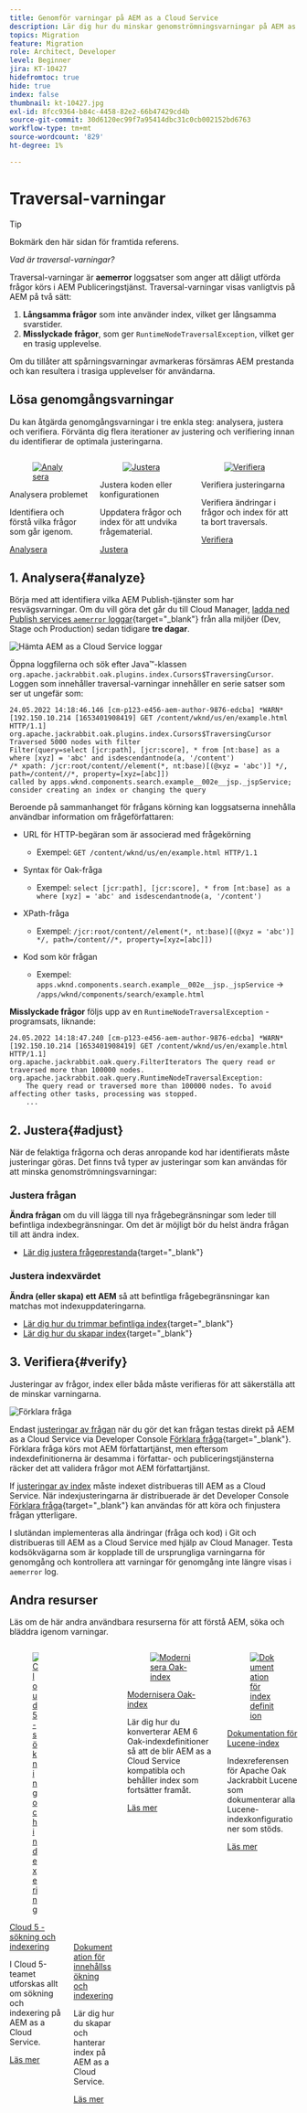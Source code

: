 ```yaml
---
title: Genomför varningar på AEM as a Cloud Service
description: Lär dig hur du minskar genomströmningsvarningar på AEM as a Cloud Service.
topics: Migration
feature: Migration
role: Architect, Developer
level: Beginner
jira: KT-10427
hidefromtoc: true
hide: true
index: false
thumbnail: kt-10427.jpg
exl-id: 8fcc9364-b84c-4458-82e2-66b47429cd4b
source-git-commit: 30d6120ec99f7a95414dbc31c0cb002152bd6763
workflow-type: tm+mt
source-wordcount: '829'
ht-degree: 1%

---
```


# Traversal-varningar

>[!TIP]
>Bokmärk den här sidan för framtida referens.

_Vad är traversal-varningar?_

Traversal-varningar är __aemerror__ loggsatser som anger att dåligt utförda frågor körs i AEM Publiceringstjänst. Traversal-varningar visas vanligtvis på AEM på två sätt:

1. __Långsamma frågor__ som inte använder index, vilket ger långsamma svarstider.
1. __Misslyckade frågor__, som ger `RuntimeNodeTraversalException`, vilket ger en trasig upplevelse.

Om du tillåter att spårningsvarningar avmarkeras försämras AEM prestanda och kan resultera i trasiga upplevelser för användarna.

## Lösa genomgångsvarningar

Du kan åtgärda genomgångsvarningar i tre enkla steg: analysera, justera och verifiera. Förvänta dig flera iterationer av justering och verifiering innan du identifierar de optimala justeringarna.

<div class="columns is-multiline">

<!-- Analyze -->
<div class="column is-half-tablet is-half-desktop is-one-third-widescreen" aria-label="Analyze" tabindex="0">
   <div class="x-card">
       <div class="card-image">
           <figure class="image is-16by9">
               <a href="#analyze" title="Analysera" tabindex="-1">
                   <img class="is-bordered-r-small" src="./assets/traversals/1-analyze.png" alt="Analysera">
               </a>
           </figure>
       </div>
       <div class="card-content is-padded-small">
           <div class="content">
                <p class="headline is-size-5 has-text-weight-bold">Analysera problemet</p>
               <p class="is-size-6">Identifiera och förstå vilka frågor som går igenom.</p>
               <a href="#analyze" class="spectrum-Button spectrum-Button--outline spectrum-Button--primary spectrum-Button--sizeM">
                   <span class="spectrum-Button-label has-no-wrap has-text-weight-bold">Analysera</span>
               </a>
           </div>
       </div>
   </div>
</div>

<!-- Adjust -->
<div class="column is-half-tablet is-half-desktop is-one-third-widescreen" aria-label="Adjust" tabindex="0">
   <div class="x-card">
       <div class="card-image">
           <figure class="image is-16by9">
               <a href="#adjust" title="Justera" tabindex="-1">
                   <img class="is-bordered-r-small" src="./assets/traversals/2-adjust.png" alt="Justera">
               </a>
           </figure>
       </div>
       <div class="card-content is-padded-small">
           <div class="content">
                <p class="headline is-size-5 has-text-weight-bold">Justera koden eller konfigurationen</p>
               <p class="is-size-6">Uppdatera frågor och index för att undvika frågematerial.</p>
               <a href="#adjust" class="spectrum-Button spectrum-Button--outline spectrum-Button--primary spectrum-Button--sizeM">
                   <span class="spectrum-Button-label has-no-wrap has-text-weight-bold">Justera</span>
               </a>
           </div>
       </div>
   </div>
</div>

<!-- Verify -->
<div class="column is-half-tablet is-half-desktop is-one-third-widescreen" aria-label="Verify" tabindex="0">
   <div class="x-card">
       <div class="card-image">
           <figure class="image is-16by9">
               <a href="#verify" title="Verifiera" tabindex="-1">
                   <img class="is-bordered-r-small" src="./assets/traversals/3-verify.png" alt="Verifiera">
               </a>
           </figure>
       </div>
       <div class="card-content is-padded-small">
           <div class="content">
                <p class="headline is-size-5 has-text-weight-bold">Verifiera justeringarna</p>                       
               <p class="is-size-6">Verifiera ändringar i frågor och index för att ta bort traversals.</p>
               <a href="#verify" class="spectrum-Button spectrum-Button--outline spectrum-Button--primary spectrum-Button--sizeM">
                   <span class="spectrum-Button-label has-no-wrap has-text-weight-bold">Verifiera</span>
               </a>
           </div>
       </div>
   </div>
</div>

</div>

## 1. Analysera{#analyze}

Börja med att identifiera vilka AEM Publish-tjänster som har resvägsvarningar. Om du vill göra det går du till Cloud Manager, [ladda ned Publish services `aemerror` loggar](https://experienceleague.adobe.com/docs/experience-manager-learn/cloud-service/debugging/debugging-aem-as-a-cloud-service/logs.html#cloud-manager){target="_blank"} från alla miljöer (Dev, Stage och Production) sedan tidigare __tre dagar__.

![Hämta AEM as a Cloud Service loggar](./assets/traversals/download-logs.jpg)

Öppna loggfilerna och sök efter Java™-klassen `org.apache.jackrabbit.oak.plugins.index.Cursors$TraversingCursor`. Loggen som innehåller traversal-varningar innehåller en serie satser som ser ut ungefär som:

```log
24.05.2022 14:18:46.146 [cm-p123-e456-aem-author-9876-edcba] *WARN* [192.150.10.214 [1653401908419] GET /content/wknd/us/en/example.html HTTP/1.1] 
org.apache.jackrabbit.oak.plugins.index.Cursors$TraversingCursor Traversed 5000 nodes with filter 
Filter(query=select [jcr:path], [jcr:score], * from [nt:base] as a where [xyz] = 'abc' and isdescendantnode(a, '/content') 
/* xpath: /jcr:root/content//element(*, nt:base)[(@xyz = 'abc')] */, path=/content//*, property=[xyz=[abc]]) 
called by apps.wknd.components.search.example__002e__jsp._jspService; 
consider creating an index or changing the query
```

Beroende på sammanhanget för frågans körning kan loggsatserna innehålla användbar information om frågeförfattaren:

+ URL för HTTP-begäran som är associerad med frågekörning

   + Exempel: `GET /content/wknd/us/en/example.html HTTP/1.1`

+ Syntax för Oak-fråga

   + Exempel: `select [jcr:path], [jcr:score], * from [nt:base] as a where [xyz] = 'abc' and isdescendantnode(a, '/content')`

+ XPath-fråga

   + Exempel: `/jcr:root/content//element(*, nt:base)[(@xyz = 'abc')] */, path=/content//*, property=[xyz=[abc]])`

+ Kod som kör frågan

   + Exempel:  `apps.wknd.components.search.example__002e__jsp._jspService` → `/apps/wknd/components/search/example.html`

__Misslyckade frågor__ följs upp av en `RuntimeNodeTraversalException` -programsats, liknande:

```log
24.05.2022 14:18:47.240 [cm-p123-e456-aem-author-9876-edcba] *WARN* [192.150.10.214 [1653401908419] GET /content/wknd/us/en/example.html HTTP/1.1] 
org.apache.jackrabbit.oak.query.FilterIterators The query read or traversed more than 100000 nodes.
org.apache.jackrabbit.oak.query.RuntimeNodeTraversalException: 
    The query read or traversed more than 100000 nodes. To avoid affecting other tasks, processing was stopped.
    ...
```

## 2. Justera{#adjust}

När de felaktiga frågorna och deras anropande kod har identifierats måste justeringar göras. Det finns två typer av justeringar som kan användas för att minska genomströmningsvarningar:

### Justera frågan

__Ändra frågan__ om du vill lägga till nya frågebegränsningar som leder till befintliga indexbegränsningar. Om det är möjligt bör du helst ändra frågan till att ändra index.

+ [Lär dig justera frågeprestanda](https://experienceleague.adobe.com/docs/experience-manager-65/developing/bestpractices/troubleshooting-slow-queries.html#query-performance-tuning){target="_blank"}

### Justera indexvärdet

__Ändra (eller skapa) ett AEM__ så att befintliga frågebegränsningar kan matchas mot indexuppdateringarna.

+ [Lär dig hur du trimmar befintliga index](https://experienceleague.adobe.com/docs/experience-manager-65/developing/bestpractices/troubleshooting-slow-queries.html#query-performance-tuning){target="_blank"}
+ [Lär dig hur du skapar index](https://experienceleague.adobe.com/docs/experience-manager-65/developing/bestpractices/troubleshooting-slow-queries.html#create-a-new-index){target="_blank"}

## 3. Verifiera{#verify}

Justeringar av frågor, index eller båda måste verifieras för att säkerställa att de minskar varningarna.

![Förklara fråga](./assets/traversals/verify.gif)

Endast [justeringar av frågan](#adjust-the-query) när du gör det kan frågan testas direkt på AEM as a Cloud Service via Developer Console [Förklara fråga](https://experienceleague.adobe.com/docs/experience-manager-learn/cloud-service/debugging/debugging-aem-as-a-cloud-service/developer-console.html#queries){target="_blank"}. Förklara fråga körs mot AEM författartjänst, men eftersom indexdefinitionerna är desamma i författar- och publiceringstjänsterna räcker det att validera frågor mot AEM författartjänst.

If [justeringar av index](#adjust-the-index) måste indexet distribueras till AEM as a Cloud Service. När indexjusteringarna är distribuerade är det Developer Console [Förklara fråga](https://experienceleague.adobe.com/docs/experience-manager-learn/cloud-service/debugging/debugging-aem-as-a-cloud-service/developer-console.html#queries){target="_blank"} kan användas för att köra och finjustera frågan ytterligare.

I slutändan implementeras alla ändringar (fråga och kod) i Git och distribueras till AEM as a Cloud Service med hjälp av Cloud Manager. Testa kodsökvägarna som är kopplade till de ursprungliga varningarna för genomgång och kontrollera att varningar för genomgång inte längre visas i `aemerror` log.

## Andra resurser

Läs om de här andra användbara resurserna för att förstå AEM, söka och bläddra igenom varningar.

<div class="columns is-multiline">

<!-- Cloud 5 - Search &amp; Indexing -->
<div class="column is-half-tablet is-half-desktop is-one-third-widescreen" aria-label="Cloud 5 - Search &amp; Indexing" tabindex="0">
   <div class="card">
       <div class="card-image">
           <figure class="image is-16by9">
               <a href="https://experienceleague.adobe.com/docs/experience-manager-learn/cloud-service/expert-resources/cloud-5/cloud5-aem-search-and-indexing.html" title="Cloud 5 - sökning och indexering" tabindex="-1"><img class="is-bordered-r-small" src="../../../expert-resources/cloud-5/imgs/009-thumb.png" alt="Cloud 5 - sökning och indexering"></a>
           </figure>
       </div>
       <div class="card-content is-padded-small">
           <div class="content">
               <p class="headline is-size-6 has-text-weight-bold"><a href="https://experienceleague.adobe.com/docs/experience-manager-learn/cloud-service/expert-resources/cloud-5/cloud5-aem-search-and-indexing.html" title="Cloud 5 - sökning och indexering">Cloud 5 - sökning och indexering</a></p>
               <p class="is-size-6">I Cloud 5-teamet utforskas allt om sökning och indexering på AEM as a Cloud Service.</p>
               <a href="https://experienceleague.adobe.com/docs/experience-manager-learn/cloud-service/expert-resources/cloud-5/cloud5-aem-search-and-indexing.html" class="spectrum-Button spectrum-Button--outline spectrum-Button--primary spectrum-Button--sizeM">
                   <span class="spectrum-Button-label has-no-wrap has-text-weight-bold">Läs mer</span>
               </a>
           </div>
       </div>
   </div>
</div>

<!-- Content Search and Indexing -->
<div class="column is-half-tablet is-half-desktop is-one-third-widescreen" aria-label="Content Search and Indexing
" tabindex="0">
   <div class="card">
       <div class="card-image">
           <figure class="image is-16by9">
               <a href="https://experienceleague.adobe.com/docs/experience-manager-cloud-service/content/operations/indexing.html" title="Innehållssökning och indexering" tabindex="-1">
                   <img class="is-bordered-r-small" src="./assets/traversals/resources--docs.png" alt="Innehållssökning och indexering">
               </a>
           </figure>
       </div>
       <div class="card-content is-padded-small">
           <div class="content">
               <p class="headline is-size-6 has-text-weight-bold"><a href="https://experienceleague.adobe.com/docs/experience-manager-cloud-service/content/operations/indexing.html" title="Innehållssökning och indexering">Dokumentation för innehållssökning och indexering</a></p>
               <p class="is-size-6">Lär dig hur du skapar och hanterar index på AEM as a Cloud Service.</p>
               <a href="https://experienceleague.adobe.com/docs/experience-manager-cloud-service/content/operations/indexing.html" class="spectrum-Button spectrum-Button--outline spectrum-Button--primary spectrum-Button--sizeM">
                   <span class="spectrum-Button-label has-no-wrap has-text-weight-bold">Läs mer</span>
               </a>
           </div>
       </div>
   </div>
</div>

<!-- Modernizing your Oak indexes -->
<div class="column is-half-tablet is-half-desktop is-one-third-widescreen" aria-label="Modernizing your Oak indexes" tabindex="0">
   <div class="card">
       <div class="card-image">
           <figure class="image is-16by9">
               <a href="https://experienceleague.adobe.com/docs/experience-manager-learn/cloud-service/migration/moving-to-aem-as-a-cloud-service/search-and-indexing.html" title="Modernisera Oak-index" tabindex="-1">
                   <img class="is-bordered-r-small" src="./assets/traversals/resources--aem-experts-series.png" alt="Modernisera Oak-index">
               </a>
           </figure>
       </div>
       <div class="card-content is-padded-small">
           <div class="content">
               <p class="headline is-size-6 has-text-weight-bold"><a href="https://experienceleague.adobe.com/docs/experience-manager-learn/cloud-service/migration/moving-to-aem-as-a-cloud-service/search-and-indexing.html" title="Modernisera Oak-index">Modernisera Oak-index</a></p>
               <p class="is-size-6">Lär dig hur du konverterar AEM 6 Oak-indexdefinitioner så att de blir AEM as a Cloud Service kompatibla och behåller index som fortsätter framåt.</p>
               <a href="https://experienceleague.adobe.com/docs/experience-manager-learn/cloud-service/migration/moving-to-aem-as-a-cloud-service/search-and-indexing.html" class="spectrum-Button spectrum-Button--outline spectrum-Button--primary spectrum-Button--sizeM">
                   <span class="spectrum-Button-label has-no-wrap has-text-weight-bold">Läs mer</span>
               </a>
           </div>
       </div>
   </div>
</div>

<!-- Index definition documentation -->
<div class="column is-half-tablet is-half-desktop is-one-third-widescreen" aria-label="Index definition documentation" tabindex="0">
   <div class="card">
       <div class="card-image">
           <figure class="image is-16by9">
               <a href="https://jackrabbit.apache.org/oak/docs/query/lucene.html" title="Dokumentation för indexdefinition" tabindex="-1">
                   <img class="is-bordered-r-small" src="./assets/traversals/resources--oak-docs.png" alt="Dokumentation för indexdefinition">
               </a>
           </figure>
       </div>
       <div class="card-content is-padded-small">
           <div class="content">
               <p class="headline is-size-6 has-text-weight-bold"><a href="https://jackrabbit.apache.org/oak/docs/query/lucene.html" title="Dokumentation för indexdefinition">Dokumentation för Lucene-index</a></p>
               <p class="has-ellipsis is-size-6">Indexreferensen för Apache Oak Jackrabbit Lucene som dokumenterar alla Lucene-indexkonfigurationer som stöds.</p>
               <a href="https://jackrabbit.apache.org/oak/docs/query/lucene.html" class="spectrum-Button spectrum-Button--outline spectrum-Button--primary spectrum-Button--sizeM">
                   <span class="spectrum-Button-label has-no-wrap has-text-weight-bold">Läs mer</span>
               </a>
           </div>
       </div>
   </div>
</div>

</div>
